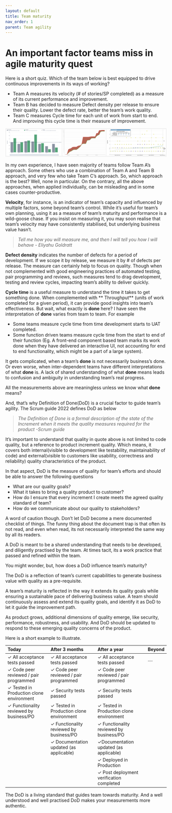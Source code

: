 ```yaml
---
layout: default
title: Team maturity
nav_order: 1
parent: Team agility
---
```



# An important factor teams miss in agile maturity quest

Here is a short quiz. Which of the team below is best equipped to drive continuous improvements in its ways of working?

- Team A measures its velocity (# of stories/SP completed) as a measure of its current performance and improvement.
- Team B has decided to measure Defect density per release to ensure their quality. Lower the defect rate, better the
  team’s work quality.
- Team C measures Cycle time for each unit of work from start to end. And improving this cycle time is their measure of
  improvement.

![img.png](img.png)

In my own experience, I have seen majority of teams follow Team A’s approach. Some others who use a combination of Team
A and Team B approach, and very few who take Team C’s approach.
So, which approach is the best? Well, none in particular.
On the contrary, all the above approaches, when applied individually, can be misleading and in some cases
counter-productive.

**Velocity**, for instance, is an indicator of team’s capacity and influenced by multiple factors, some beyond team’s
control. While it’s useful for team’s own planning, using it as a measure of team’s maturity and performance is a
wild-goose chase. If you insist on measuring it, you may soon realise that team’s velocity may have consistently
stabilised, but underlying business value hasn’t.



> *Tell me how you will measure me, and then I will tell you how I will behave* - *Eliyahu Goldratt*

**Defect density** indicates the number of defects for a period of development. If we scope it by release, we measure it
by # of defects per release. The measure can certainly help to focus on quality. Though when not complemented with good
engineering practices of automated testing, pair programming and reviews, such measures tend to drag development,
testing and review cycles, impacting team’s ability to deliver quickly.

**Cycle time** is a useful measure to understand the time it takes to get something done. When complemented with **
Throughput** (units of work completed for a given period), it can provide good insights into team’s effectiveness. But
wait, what exactly is **done** here? I have seen the interpretation of **done** varies from team to team. For example

- Some teams measure cycle time from time development starts to UAT completed.
- Some function driven teams measure cycle time from the start to end of their function (Eg. A front-end component based
  team marks its work done when they have delivered an interactive UI, not accounting for end to end functionality,
  which might be a part of a large system).

It gets complicated, when a team’s **done** is not necessarily business’s done. Or even worse, when inter-dependent
teams have different interpretations of what **done** is. A lack of shared understanding of what **done** means leads to
confusion and ambiguity in understanding team’s real progress.

All the measurements above are meaningless unless we know what **done** means?

And, that’s why Definition of Done(DoD) is a crucial factor to guide team’s agility. The Scrum guide 2022 defines DoD as
below


> *The Definition of Done is a formal description of the state of the Increment when it meets the quality measures
required for the product -Scrum guide*

It’s important to understand that quality in quote above is not limited to code quality, but a reference to product
increment quality. Which means, it covers both internal(visible to development like testability, maintainability of
code) and external(visible to customers like usability, correctness and reliability) quality characteristics of the
product.

In that aspect, DoD is the measure of quality for team’s efforts and should be able to answer the following questions

- What are our quality goals?
- What it takes to bring a quality product to customer?
- How do I ensure that every increment I create meets the agreed quality standard of team?
- How do we communicate about our quality to stakeholders?

A word of caution though. Don’t let DoD become a mere documented checklist of things. The funny thing about the document
trap is that often its not read, and even when read, its not necessarily interpreted the same way by all its readers.

A DoD is meant to be a shared understanding that needs to be developed, and diligently practised by the team. At times
tacit, its a work practice that passed and refined within the team.

You might wonder, but, how does a DoD influence team’s maturity?

The DoD is a reflection of team’s current capabilities to generate business value with quality as a pre-requisite.

A team’s maturity is reflected in the way it extends its quality goals while ensuring a sustainable pace of delivering
business value. A team should continuously assess and extend its quality goals, and identify it as DoD to let it guide
the improvement path.

As product grows, additional dimensions of quality emerge, like security, performance, robustness, and usability. And
DoD should be updated to respond to these emerging quality concerns of the product.

Here is a short example to illustrate.


| **Today**                                      | **After 3 months**                             | **After a year**                               | **Beyond** |
|:-----------------------------------------------|:-----------------------------------------------|:-----------------------------------------------|:-----------|
| &check; All acceptance tests passed            | &check; All acceptance tests passed            | &check; All acceptance tests passed            | ....       |          |
| &check; Code peer reviewed / pair programmed   | &check; Code peer reviewed / pair programmed   | &check; Code peer reviewed / pair programmed   |            |
| &check; Tested in Production clone environment | &check; Security tests passed                  | &check; Security tests passed                  ||
| &check; Functionality reviewed by business/PO  | &check; Tested in Production clone environment | &check; Tested in Production clone environment || 
|                                                | &check; Functionality reviewed by business/PO  | &check; Functionality reviewed by business/PO  ||
|                                                | &check; Documentation updated (as applicable)  | &check;Documentation updated (as applicable)   ||
|                                                |                                                | &check; Deployed in Production                 | 
|                                                |                                                | &check; Post deployment verification completed |            |

The DoD is a living standard that guides team towards maturity. And a well understood and well practised DoD makes your
measurements more authentic.
